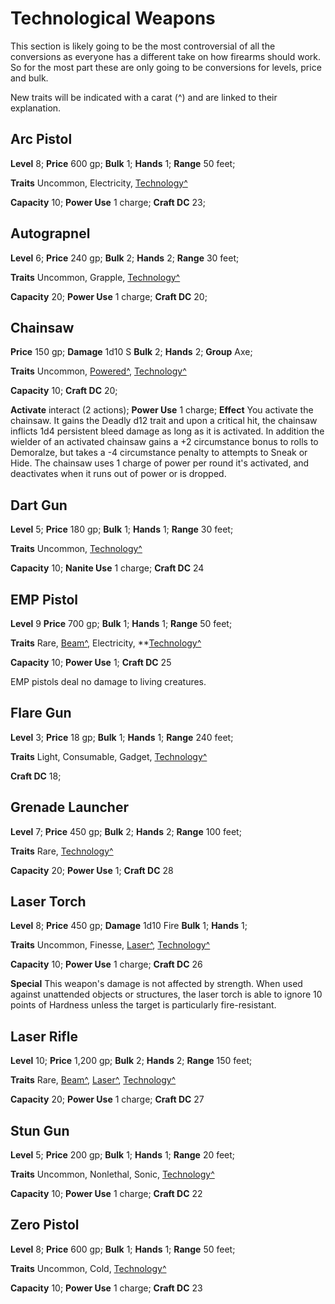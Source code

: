 # Technological Weapons

This section is likely going to be the most controversial of all the conversions as everyone has a different take on how firearms should work. So for the most part these are only going to be conversions for levels, price and bulk.

New traits will be indicated with a carat (^) and are linked to their explanation.

## Arc Pistol

**Level** 8; **Price** 600 gp; **Bulk** 1; **Hands** 1; **Range** 50 feet;

**Traits** Uncommon, Electricity, [Technology^](/Traits/README.md#technology)

**Capacity** 10; **Power Use** 1 charge; **Craft DC** 23;

## Autograpnel

**Level** 6; **Price** 240 gp; **Bulk** 2; **Hands** 2; **Range** 30 feet;

**Traits** Uncommon, Grapple, [Technology^](/Traits/README.md#technology)

**Capacity** 20; **Power Use** 1 charge; **Craft DC** 20;

## Chainsaw

**Price** 150 gp; **Damage** 1d10 S **Bulk** 2; **Hands** 2; **Group** Axe;

**Traits** Uncommon, [Powered^](/Traits/README.md#powered), [Technology^](/Traits/README.md#technology)

**Capacity** 10; **Craft DC** 20;

**Activate** interact (2 actions); **Power Use** 1 charge; **Effect** You activate the chainsaw. It gains the Deadly d12 trait and upon a critical hit, the chainsaw inflicts 1d4 persistent bleed damage as long as it is activated. In addition the wielder of an activated chainsaw gains a +2 circumstance bonus to rolls to Demoralze, but takes a -4 circumstance penalty to attempts to Sneak or Hide. The chainsaw uses 1 charge of power per round it's activated, and deactivates when it runs out of power or is dropped.

## Dart Gun

**Level** 5; **Price** 180 gp; **Bulk** 1; **Hands** 1; **Range** 30 feet;

**Traits** Uncommon, [Technology^](/Traits/README.md#technology)

**Capacity** 10; **Nanite Use** 1 charge; **Craft DC** 24

## EMP Pistol

**Level** 9 **Price** 700 gp; **Bulk** 1; **Hands** 1; **Range** 50 feet;

**Traits** Rare, [Beam^](/Traits/README.md#beam), Electricity, **[Technology^](/Traits/README.md#technology)

**Capacity** 10; **Power Use** 1; **Craft DC** 25

EMP pistols deal no damage to living creatures.

## Flare Gun

**Level** 3; **Price** 18 gp; **Bulk** 1; **Hands** 1; **Range** 240 feet;

**Traits** Light, Consumable, Gadget, [Technology^](/Traits/README.md#technology)

**Craft DC** 18;

## Grenade Launcher

**Level** 7; **Price** 450 gp; **Bulk** 2; **Hands** 2; **Range** 100 feet;

**Traits** Rare, [Technology^](/Traits/README.md#technology)

**Capacity** 20; **Power Use** 1; **Craft DC** 28

## Laser Torch

**Level** 8; **Price** 450 gp; **Damage** 1d10 Fire **Bulk** 1; **Hands** 1;

**Traits** Uncommon, Finesse, [Laser^](/Traits/README.md#laser), [Technology^](/Traits/README.md#technology)

**Capacity** 10; **Power Use** 1 charge; **Craft DC** 26

**Special** This weapon's damage is not affected by strength. When used against unattended objects or structures, the laser torch is able to ignore 10 points of Hardness unless the target is particularly fire-resistant.

## Laser Rifle

**Level** 10; **Price** 1,200 gp; **Bulk** 2; **Hands** 2; **Range** 150 feet;

**Traits** Rare, [Beam^](/Traits/README.md#beam), [Laser^](/Traits/README.md#laser), [Technology^](/Traits/README.md#technology)

**Capacity** 20; **Power Use** 1 charge; **Craft DC** 27

## Stun Gun

**Level** 5; **Price** 200 gp; **Bulk** 1; **Hands** 1; **Range** 20 feet;

**Traits** Uncommon, Nonlethal, Sonic, [Technology^](/Traits/README.md#technology)

**Capacity** 10; **Power Use** 1 charge; **Craft DC** 22

## Zero Pistol

**Level** 8; **Price** 600 gp; **Bulk** 1; **Hands** 1; **Range** 50 feet;

**Traits** Uncommon, Cold, [Technology^](/Traits/README.md#technology)

**Capacity** 10; **Power Use** 1 charge; **Craft DC** 23